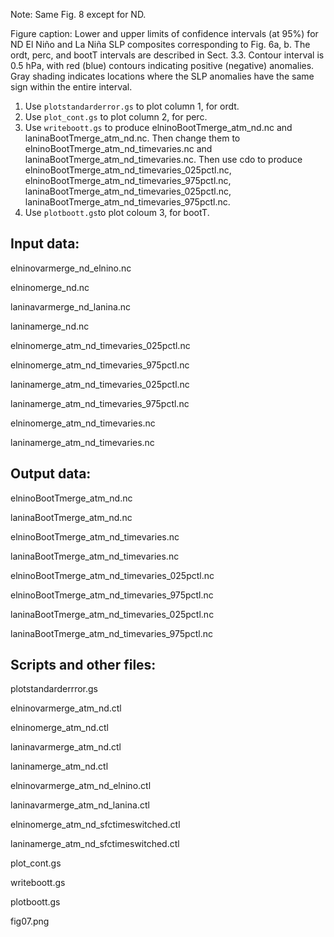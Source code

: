 Note: Same Fig. 8 except for ND.

Figure caption: Lower and upper limits of confidence intervals (at 95%) for ND El Niño and La Niña SLP composites corresponding to Fig. 6a, b. 
The ordt, perc, and bootT intervals are described in Sect. 3.3. Contour interval is 0.5 hPa, with red (blue) contours indicating positive 
(negative) anomalies. Gray shading indicates locations where the SLP anomalies have the same sign within the entire interval.

1. Use `plotstandarderror.gs` to plot column 1, for ordt.
2. Use `plot_cont.gs` to plot column 2, for perc.
3. Use `writeboott.gs` to produce elninoBootTmerge_atm_nd.nc and laninaBootTmerge_atm_nd.nc. Then change them to 
elninoBootTmerge_atm_nd_timevaries.nc and laninaBootTmerge_atm_nd_timevaries.nc. Then use cdo to produce elninoBootTmerge_atm_nd_timevaries_025pctl.nc, 
elninoBootTmerge_atm_nd_timevaries_975pctl.nc, laninaBootTmerge_atm_nd_timevaries_025pctl.nc, laninaBootTmerge_atm_nd_timevaries_975pctl.nc.
4. Use `plotboott.gs`to plot coloum 3, for bootT.

## Input data:

elninovarmerge_nd_elnino.nc

elninomerge_nd.nc

laninavarmerge_nd_lanina.nc

laninamerge_nd.nc

elninomerge_atm_nd_timevaries_025pctl.nc

elninomerge_atm_nd_timevaries_975pctl.nc

laninamerge_atm_nd_timevaries_025pctl.nc

laninamerge_atm_nd_timevaries_975pctl.nc

elninomerge_atm_nd_timevaries.nc

laninamerge_atm_nd_timevaries.nc

## Output data:

elninoBootTmerge_atm_nd.nc

laninaBootTmerge_atm_nd.nc

elninoBootTmerge_atm_nd_timevaries.nc

laninaBootTmerge_atm_nd_timevaries.nc

elninoBootTmerge_atm_nd_timevaries_025pctl.nc

elninoBootTmerge_atm_nd_timevaries_975pctl.nc

laninaBootTmerge_atm_nd_timevaries_025pctl.nc

laninaBootTmerge_atm_nd_timevaries_975pctl.nc

## Scripts and other files:

plotstandarderrror.gs

elninovarmerge_atm_nd.ctl

elninomerge_atm_nd.ctl

laninavarmerge_atm_nd.ctl

laninamerge_atm_nd.ctl

elninovarmerge_atm_nd_elnino.ctl

laninavarmerge_atm_nd_lanina.ctl

elninomerge_atm_nd_sfctimeswitched.ctl

laninamerge_atm_nd_sfctimeswitched.ctl

plot_cont.gs

writeboott.gs

plotboott.gs

fig07.png
